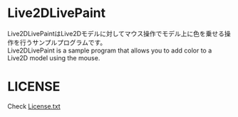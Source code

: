 # Live2DLivePaint

Live2DLivePaintはLive2Dモデルに対してマウス操作でモデル上に色を乗せる操作を行うサンプルプログラムです。  
Live2DLivePaint is a sample program that allows you to add color to a Live2D model using the mouse.

# LICENSE

Check [License.txt](Assest/Live2DLivePaint/License.txt)